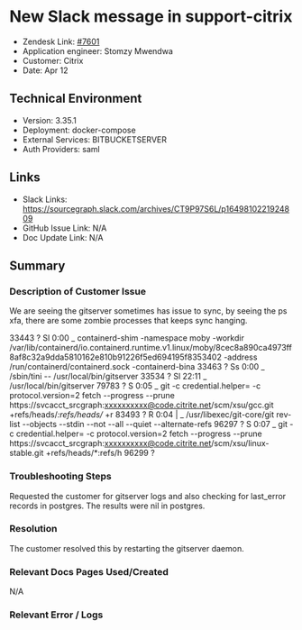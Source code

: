# New Slack message in support-citrix <!-- Ticket Title  Hint: include keywords to make it searchable -->

- Zendesk Link: [#7601](https://sourcegraph.zendesk.com/agent/tickets/7601)
- Application engineer: Stomzy Mwendwa
- Customer: Citrix <!-- Redact if this contains personally identifying information -->
- Date: Apr 12

<!-- Data populated from integration, speak to Ben Gordon or Michael Bali if not working -->
<!-- During Internal team trial, fill missing data manually (we are waiting for all data to sync) -->

## Technical Environment
- Version: 3.35.1​
- Deployment: docker-compose
- External Services: BITBUCKETSERVER
- Auth Providers: saml


## Links
<!-- Data for application engineer manual entry -->
- Slack Links: https://sourcegraph.slack.com/archives/CT9P97S6L/p1649810221924809 
- GitHub Issue Link: N/A
- Doc Update Link: N/A

## Summary
### Description of Customer Issue
We are seeing the gitserver sometimes has issue to sync, by seeing the ps xfa, there are some zombie processes that keeps sync hanging.

33443 ?        Sl     0:00  \_ containerd-shim -namespace moby -workdir /var/lib/containerd/io.containerd.runtime.v1.linux/moby/8cec8a890ca4973ff8af8c32a9dda5810162e810b91226f5ed694195f8353402 -address /run/containerd/containerd.sock -containerd-bina
 33463 ?        Ss     0:00      \_ /sbin/tini -- /usr/local/bin/gitserver
 33534 ?        Sl    22:11          \_ /usr/local/bin/gitserver
 79783 ?        S      0:05              \_ git -c credential.helper= -c protocol.version=2 fetch --progress --prune https://svcacct_srcgraph:xxxxxxxxxx@code.citrite.net/scm/xsu/gcc.git +refs/heads/*:refs/heads/* +r
 83493 ?        R      0:04              |   \_ /usr/libexec/git-core/git rev-list --objects --stdin --not --all --quiet --alternate-refs
 96297 ?        S      0:07              \_ git -c credential.helper= -c protocol.version=2 fetch --progress --prune https://svcacct_srcgraph:xxxxxxxxxx@code.citrite.net/scm/xsu/linux-stable.git +refs/heads/*:refs/h
 96299 ?        

### Troubleshooting Steps
Requested the customer for gitserver logs and also checking for last_error records in postgres. The results were nil in postgres.
### Resolution
The customer resolved this by restarting the gitserver daemon.
### Relevant Docs Pages Used/Created
N/A
### Relevant Error / Logs
<!-- Please redact keys, tokens, and personal identifying information -->
